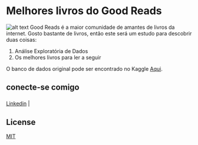 # Melhores livros do Good Reads
![alt text](https://d3525k1ryd2155.cloudfront.net/i/en20/homepage-slides/modern-first-editions-james-bond-1170.jpg)
Good Reads é a maior comunidade de amantes de livros da internet. Gosto bastante de livros, então este será um estudo para descobrir duas coisas:

1. Análise Exploratória de Dados
2. Os melhores livros para ler a seguir


O banco de dados original pode ser encontrado no Kaggle [Aqui](https://www.kaggle.com/jealousleopard/goodreadsbooks).


## conecte-se comigo
###
[Linkedin](https://www.linkedin.com/in/k%C3%A9dimo-alc%C3%A2ntara-4371ab234/) | 

## License
[MIT](https://choosealicense.com/licenses/mit/)

